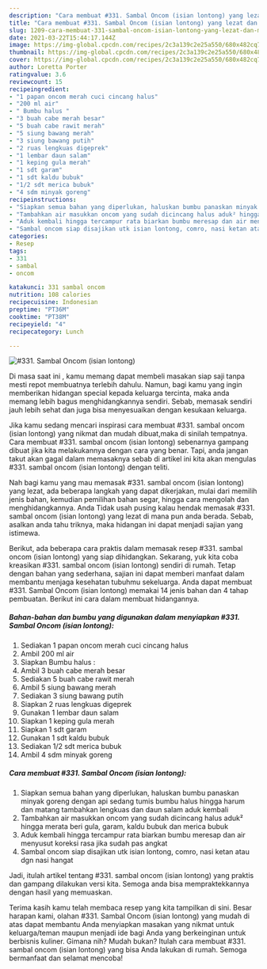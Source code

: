 ```yaml
---
description: "Cara membuat #331. Sambal Oncom (isian lontong) yang lezat dan Mudah Dibuat"
title: "Cara membuat #331. Sambal Oncom (isian lontong) yang lezat dan Mudah Dibuat"
slug: 1209-cara-membuat-331-sambal-oncom-isian-lontong-yang-lezat-dan-mudah-dibuat
date: 2021-03-22T15:44:17.144Z
image: https://img-global.cpcdn.com/recipes/2c3a139c2e25a550/680x482cq70/331-sambal-oncom-isian-lontong-foto-resep-utama.jpg
thumbnail: https://img-global.cpcdn.com/recipes/2c3a139c2e25a550/680x482cq70/331-sambal-oncom-isian-lontong-foto-resep-utama.jpg
cover: https://img-global.cpcdn.com/recipes/2c3a139c2e25a550/680x482cq70/331-sambal-oncom-isian-lontong-foto-resep-utama.jpg
author: Loretta Porter
ratingvalue: 3.6
reviewcount: 15
recipeingredient:
- "1 papan oncom merah cuci cincang halus"
- "200 ml air"
- " Bumbu halus "
- "3 buah cabe merah besar"
- "5 buah cabe rawit merah"
- "5 siung bawang merah"
- "3 siung bawang putih"
- "2 ruas lengkuas digeprek"
- "1 lembar daun salam"
- "1 keping gula merah"
- "1 sdt garam"
- "1 sdt kaldu bubuk"
- "1/2 sdt merica bubuk"
- "4 sdm minyak goreng"
recipeinstructions:
- "Siapkan semua bahan yang diperlukan, haluskan bumbu panaskan minyak goreng dengan api sedang tumis bumbu halus hingga harum dan matang tambahkan lengkuas dan daun salam aduk kembali"
- "Tambahkan air masukkan oncom yang sudah dicincang halus aduk² hingga merata beri gula, garam, kaldu bubuk dan merica bubuk"
- "Aduk kembali hingga tercampur rata biarkan bumbu meresap dan air menyusut koreksi rasa jika sudah pas angkat"
- "Sambal oncom siap disajikan utk isian lontong, comro, nasi ketan atau dgn nasi hangat"
categories:
- Resep
tags:
- 331
- sambal
- oncom

katakunci: 331 sambal oncom 
nutrition: 108 calories
recipecuisine: Indonesian
preptime: "PT36M"
cooktime: "PT38M"
recipeyield: "4"
recipecategory: Lunch

---
```



![#331. Sambal Oncom (isian lontong)](https://img-global.cpcdn.com/recipes/2c3a139c2e25a550/680x482cq70/331-sambal-oncom-isian-lontong-foto-resep-utama.jpg)

Di masa  saat ini , kamu memang dapat membeli masakan siap saji tanpa mesti repot membuatnya terlebih dahulu. Namun, bagi kamu yang ingin memberikan hidangan special kepada keluarga tercinta, maka anda memang lebih bagus menghidangkannya sendiri. Sebab, memasak sendiri jauh lebih sehat dan juga bisa menyesuaikan dengan kesukaan keluarga.

Jika kamu sedang mencari inspirasi cara membuat #331. sambal oncom (isian lontong) yang nikmat dan mudah dibuat,maka di sinilah tempatnya. Cara membuat #331. sambal oncom (isian lontong)  sebenarnya gampang dibuat jika kita melakukannya dengan cara yang benar. Tapi, anda jangan takut akan gagal dalam memasaknya 
sebab di artikel ini kita akan mengulas #331. sambal oncom (isian lontong) dengan teliti.  



Nah bagi kamu yang mau memasak #331. sambal oncom (isian lontong) yang lezat, ada beberapa langkah yang dapat dikerjakan, mulai dari memilih jenis bahan, kemudian pemilihan bahan segar, hingga cara mengolah dan menghidangkannya. Anda Tidak usah pusing kalau hendak memasak #331. sambal oncom (isian lontong) yang lezat di mana pun anda berada. Sebab, asalkan anda  tahu triknya, maka hidangan ini dapat menjadi sajian yang istimewa.

Berikut, ada beberapa cara praktis  dalam memasak resep #331. sambal oncom (isian lontong) yang siap dihidangkan. Sekarang, yuk kita coba kreasikan #331. sambal oncom (isian lontong) sendiri di rumah. Tetap dengan bahan yang sederhana, sajian ini dapat memberi manfaat dalam membantu menjaga kesehatan tubuhmu sekeluarga. Anda dapat membuat #331. Sambal Oncom (isian lontong) memakai 14 jenis bahan dan 4 tahap pembuatan. Berikut ini cara dalam membuat hidangannya.

<!--inarticleads1-->

##### Bahan-bahan dan bumbu yang digunakan dalam menyiapkan #331. Sambal Oncom (isian lontong):

1. Sediakan 1 papan oncom merah cuci cincang halus
1. Ambil 200 ml air
1. Siapkan  Bumbu halus :
1. Ambil 3 buah cabe merah besar
1. Sediakan 5 buah cabe rawit merah
1. Ambil 5 siung bawang merah
1. Sediakan 3 siung bawang putih
1. Siapkan 2 ruas lengkuas digeprek
1. Gunakan 1 lembar daun salam
1. Siapkan 1 keping gula merah
1. Siapkan 1 sdt garam
1. Gunakan 1 sdt kaldu bubuk
1. Sediakan 1/2 sdt merica bubuk
1. Ambil 4 sdm minyak goreng




<!--inarticleads2-->

##### Cara membuat #331. Sambal Oncom (isian lontong):

1. Siapkan semua bahan yang diperlukan, haluskan bumbu panaskan minyak goreng dengan api sedang tumis bumbu halus hingga harum dan matang tambahkan lengkuas dan daun salam aduk kembali
1. Tambahkan air masukkan oncom yang sudah dicincang halus aduk² hingga merata beri gula, garam, kaldu bubuk dan merica bubuk
1. Aduk kembali hingga tercampur rata biarkan bumbu meresap dan air menyusut koreksi rasa jika sudah pas angkat
1. Sambal oncom siap disajikan utk isian lontong, comro, nasi ketan atau dgn nasi hangat




Jadi, itulah artikel tentang  #331. sambal oncom (isian lontong)  yang praktis dan gampang dilakukan versi kita. Semoga anda bisa mempraktekkannya dengan hasil yang memuaskan. 

Terima kasih kamu telah membaca resep yang kita tampilkan di sini. Besar harapan kami, olahan  #331. Sambal Oncom (isian lontong) yang mudah di atas dapat membantu Anda menyiapkan masakan yang nikmat untuk keluarga/teman maupun menjadi ide bagi Anda yang berkeinginan untuk berbisnis kuliner. Gimana nih? Mudah bukan? Itulah cara membuat #331. sambal oncom (isian lontong) yang bisa Anda lakukan di rumah. Semoga bermanfaat dan selamat mencoba!

